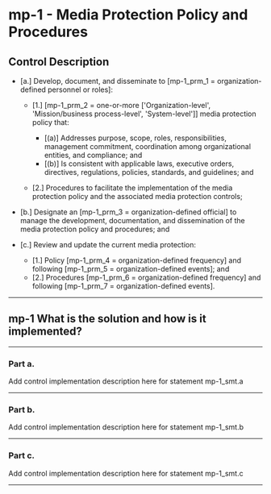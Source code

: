 # mp-1 - Media Protection Policy and Procedures

## Control Description

- \[a.\] Develop, document, and disseminate to \[mp-1_prm_1 = organization-defined personnel or roles\]:

  - \[1.\] \[mp-1_prm_2 = one-or-more \['Organization-level', 'Mission/business process-level', 'System-level'\]\] media protection policy that:

    - \[(a)\] Addresses purpose, scope, roles, responsibilities, management commitment, coordination among organizational entities, and compliance; and
    - \[(b)\] Is consistent with applicable laws, executive orders, directives, regulations, policies, standards, and guidelines; and

  - \[2.\] Procedures to facilitate the implementation of the media protection policy and the associated media protection controls;

- \[b.\] Designate an \[mp-1_prm_3 = organization-defined official\] to manage the development, documentation, and dissemination of the media protection policy and procedures; and

- \[c.\] Review and update the current media protection:

  - \[1.\] Policy \[mp-1_prm_4 = organization-defined frequency\] and following \[mp-1_prm_5 = organization-defined events\]; and
  - \[2.\] Procedures \[mp-1_prm_6 = organization-defined frequency\] and following \[mp-1_prm_7 = organization-defined events\].

______________________________________________________________________

## mp-1 What is the solution and how is it implemented?

______________________________________________________________________

### Part a.

Add control implementation description here for statement mp-1_smt.a

______________________________________________________________________

### Part b.

Add control implementation description here for statement mp-1_smt.b

______________________________________________________________________

### Part c.

Add control implementation description here for statement mp-1_smt.c

______________________________________________________________________

